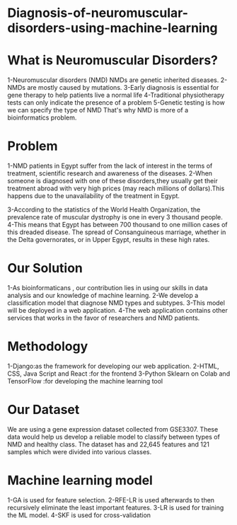 # Diagnosis-of-neuromuscular-disorders-using-machine-learning
# What is Neuromuscular Disorders?
1-Neuromuscular disorders (NMD) NMDs are genetic inherited diseases.
2-NMDs are mostly caused by mutations.
3-Early diagnosis is essential for gene therapy to help patients live a normal life
4-Traditional physiotherapy tests can only indicate the presence of a problem
5-Genetic testing is how we can specify the type of NMD That's why NMD is more of a bioinformatics problem.
# Problem
1-NMD patients in Egypt suffer from the lack of interest in the terms of treatment, scientific research and awareness of the diseases.
2-When someone is diagnosed with one of these disorders,they usually get their treatment abroad with very high prices (may reach millions of dollars).This happens due to the unavailability of the treatment in Egypt.

3-According to the statistics of the World Health
Organization, the prevalence rate of muscular
dystrophy is one in every 3 thousand people.
4-This means that Egypt has between 700 thousand to
one million cases of this dreaded disease.
The spread of Consanguineous marriage, whether in
the Delta governorates, or in Upper Egypt, results in
these high rates.
# Our Solution
1-As bioinformaticans , our contribution lies in using our skills in data analysis and our knowledge of machine learning.
2-We develop a classification model that diagnose NMD types and subtypes.
3-This model will be deployed in a web application.
4-The web application contains other services that works in the favor of researchers and NMD patients.
# Methodology
1-Django:as the framework for developing our web application.
2-HTML, CSS, Java Script and React :for the frontend
3-Python Sklearn on Colab and TensorFlow :for developing the machine learning tool
# Our Dataset
We are using a gene expression dataset collected from GSE3307.
These data would help us develop a reliable model to classify between
types of NMD and healthy class.
The dataset has and 22,645 features and 121 samples which were divided
into various classes.
# Machine learning model
1-GA is used for feature selection.
2-RFE-LR is used afterwards to then
recursively eliminate the least important
features.
3-LR is used for training the ML model.
4-SKF is used for cross-validation






